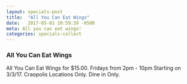 ```yaml
---
layout: specials-post
title:  "All You Can Eat Wings"
date:   2017-05-01 20:59:39 -0500
meta: All you can eat wings!
categories: specials-collect
---
```


### All You Can Eat Wings

All You Can Eat Wings for $15.00. Fridays from 2pm - 10pm Starting on 3/3/17. Craopolis Locations Only. Dine in Only.
